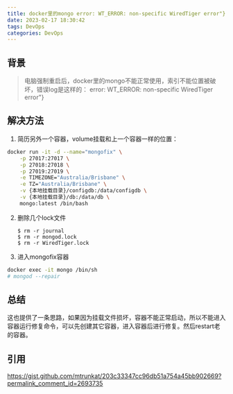 ```yaml
---
title: docker里的mongo error: WT_ERROR: non-specific WiredTiger error"}解决方法
date: 2023-02-17 18:30:42
tags: DevOps
categories: DevOps
---
```


## 背景

> 电脑强制重启后，docker里的mongo不能正常使用，索引不能位置被破坏，错误log是这样的： error: WT_ERROR: non-specific WiredTiger error"}

## 解决方法

1. 简历另外一个容器，volume挂载和上一个容器一样的位置：

```sh
docker run -it -d --name="mongofix" \
    -p 27017:27017 \
    -p 27018:27018 \
    -p 27019:27019 \
    -e TIMEZONE="Australia/Brisbane" \
    -e TZ="Australia/Brisbane" \
    -v {本地挂载目录}/configdb:/data/configdb \
    -v {本地挂载目录}/db:/data/db \
    mongo:latest /bin/bash
```

2. 删除几个lock文件

   ```shell
   $ rm -r journal
   $ rm -r mongod.lock
   $ rm -r WiredTiger.lock
   ```

3. 进入mongofix容器

```sh
docker exec -it mongo /bin/sh
# mongod --repair
```

## 总结

这也提供了一条思路，如果因为挂载文件损坏，容器不能正常启动，所以不能进入容器运行修复命令，可以先创建其它容器，进入容器后进行修复。然后restart老的容器。

## 引用

https://gist.github.com/mtrunkat/203c33347cc96db51a754a45bb902669?permalink_comment_id=2693735

